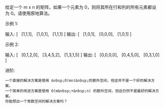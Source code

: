 给定一个&nbsp;m x n 的矩阵，如果一个元素为 0，则将其所在行和列的所有元素都设为 0。请使用原地算法。

示例&nbsp;1:

输入: 
[
&nbsp; [1,1,1],
&nbsp; [1,0,1],
&nbsp; [1,1,1]
]
输出: 
[
&nbsp; [1,0,1],
&nbsp; [0,0,0],
&nbsp; [1,0,1]
]


示例&nbsp;2:

输入: 
[
&nbsp; [0,1,2,0],
&nbsp; [3,4,5,2],
&nbsp; [1,3,1,5]
]
输出: 
[
&nbsp; [0,0,0,0],
&nbsp; [0,4,5,0],
&nbsp; [0,3,1,0]
]

进阶:


	一个直接的解决方案是使用 &nbsp;O(mn)&nbsp;的额外空间，但这并不是一个好的解决方案。
	一个简单的改进方案是使用 O(m&nbsp;+&nbsp;n) 的额外空间，但这仍然不是最好的解决方案。
	你能想出一个常数空间的解决方案吗？

